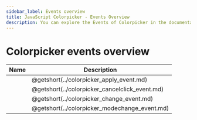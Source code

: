 ```yaml
---     
sidebar_label: Events overview
title: JavaScript Colorpicker - Events Overview 
description: You can explore the Events of Colorpicker in the documentation of the DHTMLX JavaScript UI library. Browse developer guides and API reference, try out code examples and live demos, and download a free 30-day evaluation version of DHTMLX Suite 7.
---
```


# Colorpicker events overview

| Name                                                 | Description                                                 |
| ---------------------------------------------------- | ----------------------------------------------------------- |
| [](../colorpicker_apply_event.md)       | @getshort(../colorpicker_apply_event.md)       |
| [](../colorpicker_cancelclick_event.md) | @getshort(../colorpicker_cancelclick_event.md) |
| [](../colorpicker_change_event.md)      | @getshort(../colorpicker_change_event.md)      |
| [](../colorpicker_modechange_event.md)  | @getshort(../colorpicker_modechange_event.md)  |
